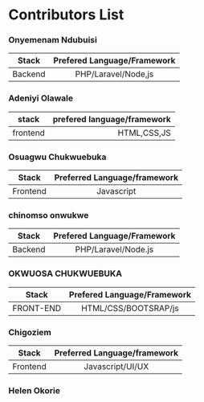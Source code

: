 # Contributors List

### Onyemenam Ndubuisi
| Stack       | Prefered Language/Framework      
| ------------- |:-------------:| 
| Backend      | PHP/Laravel/Node,js | 
### Adeniyi Olawale
| stack        | prefered language/framework
|---------------|--------------:|
| frontend      |HTML,CSS,JS     |

### Osuagwu Chukwuebuka
| Stack      | Preferred Language/framework          
| ------------- |:-------------:| 
| Frontend      | Javascript | 
### chinomso onwukwe
| Stack       | Prefered Language/Framework
|---------------|:-----------------:|
| Backend        | PHP/Laravel/Node.js |
### OKWUOSA CHUKWUEBUKA
| Stack       | Prefered Language/Framework      
| ------------- |:-------------:| 
| FRONT-END      | HTML/CSS/BOOTSRAP/js 
### Chigoziem
| Stack      | Preferred Language/framework          
| ------------- |:-------------:| 
| Frontend      | Javascript/UI/UX| 
### Helen Okorie 
